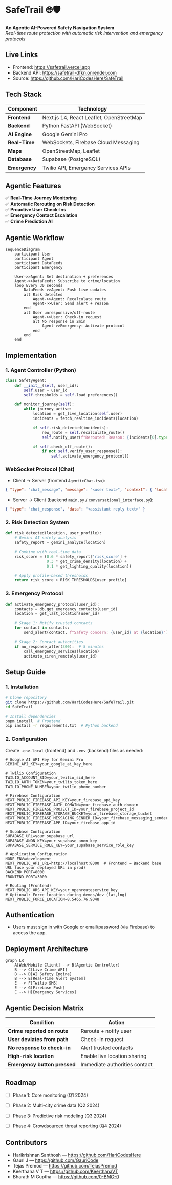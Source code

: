 # SafeTrail 🌐🛡️

**An Agentic AI-Powered Safety Navigation System**  
_Real-time route protection with automatic risk intervention and emergency protocols_

## Live Links

- Frontend: https://safetrail.vercel.app
- Backend API: https://safetrail-dfkn.onrender.com
- Source: https://github.com/HariCodesHere/SafeTrail

## Tech Stack

| Component     | Technology                               |
| ------------- | ---------------------------------------- |
| **Frontend**  | Next.js 14, React Leaflet, OpenStreetMap |
| **Backend**   | Python FastAPI (WebSocket)               |
| **AI Engine** | Google Gemini Pro                        |
| **Real-Time** | WebSockets, Firebase Cloud Messaging     |
| **Maps**      | OpenStreetMap, Leaflet                   |
| **Database**  | Supabase (PostgreSQL)                    |
| **Emergency** | Twilio API, Emergency Services APIs      |

## Agentic Features

✅ **Real-Time Journey Monitoring**  
✅ **Automatic Rerouting on Risk Detection**  
✅ **Proactive User Check-Ins**  
✅ **Emergency Contact Escalation**  
✅ **Crime Prediction AI**

## Agentic Workflow

```mermaid
sequenceDiagram
    participant User
    participant Agent
    participant DataFeeds
    participant Emergency

    User->>Agent: Set destination + preferences
    Agent->>DataFeeds: Subscribe to crime/location
    loop Every 30 seconds
        DataFeeds->>Agent: Push live updates
        alt Risk detected
            Agent->>Agent: Recalculate route
            Agent->>User: Send alert + reason
        end
        alt User unresponsive/off-route
            Agent->>User: Check-in request
            alt No response in 2min
                Agent->>Emergency: Activate protocol
            end
        end
    end
```

## Implementation

### 1. Agent Controller (Python)

```python
class SafetyAgent:
    def __init__(self, user_id):
        self.user = user_id
        self.thresholds = self.load_preferences()

    def monitor_journey(self):
        while journey_active:
            location = get_live_location(self.user)
            incidents = fetch_realtime_incidents(location)

            if self.risk_detected(incidents):
                new_route = self.recalculate_route()
                self.notify_user(f"Rerouted! Reason: {incidents[0].type}")

            if self.check_off_route():
                if not self.verify_user_response():
                    self.activate_emergency_protocol()
```

### WebSocket Protocol (Chat)

- Client → Server (frontend `AgenticChat.tsx`):

```json
{ "type": "chat_message", "message": "<user text>", "context": { "location": {"lat": ..., "lng": ...}, "riskLevel": "low|medium|high", "userId": "..." } }
```

- Server → Client (backend `main.py` / `conversational_interface.py`):

```json
{ "type": "chat_response", "data": "<assistant reply text>" }
```

### 2. Risk Detection System

```python
def risk_detected(location, user_profile):
    # Gemini AI safety analysis
    safety_report = gemini_analyze(location)

    # Combine with real-time data
    risk_score = (0.6 * safety_report['risk_score'] +
                  0.3 * get_crime_density(location) +
                  0.1 * get_lighting_quality(location))

    # Apply profile-based thresholds
    return risk_score > RISK_THRESHOLDS[user_profile]
```

### 3. Emergency Protocol

```python
def activate_emergency_protocol(user_id):
    contacts = db.get_emergency_contacts(user_id)
    location = get_last_location(user_id)

    # Stage 1: Notify trusted contacts
    for contact in contacts:
        send_alert(contact, f"Safety concern: {user_id} at {location}")

    # Stage 2: Contact authorities
    if no_response_after(300):  # 5 minutes
        call_emergency_services(location)
        activate_siren_remotely(user_id)
```

## Setup Guide

### 1. Installation

```bash
# Clone repository
git clone https://github.com/HariCodesHere/SafeTrail.git
cd SafeTrail

# Install dependencies
pnpm install  # Frontend
pip install -r requirements.txt  # Python backend
```

### 2. Configuration

Create `.env.local` (frontend) and `.env` (backend) files as needed:

```
# Google AI API Key for Gemini Pro
GEMINI_API_KEY=your_google_ai_key_here

# Twilio Configuration
TWILIO_ACCOUNT_SID=your_twilio_sid_here
TWILIO_AUTH_TOKEN=your_twilio_token_here
TWILIO_PHONE_NUMBER=your_twilio_phone_number

# Firebase Configuration
NEXT_PUBLIC_FIREBASE_API_KEY=your_firebase_api_key
NEXT_PUBLIC_FIREBASE_AUTH_DOMAIN=your_firebase_auth_domain
NEXT_PUBLIC_FIREBASE_PROJECT_ID=your_firebase_project_id
NEXT_PUBLIC_FIREBASE_STORAGE_BUCKET=your_firebase_storage_bucket
NEXT_PUBLIC_FIREBASE_MESSAGING_SENDER_ID=your_firebase_messaging_sender_id
NEXT_PUBLIC_FIREBASE_APP_ID=your_firebase_app_id

# Supabase Configuration
SUPABASE_URL=your_supabase_url
SUPABASE_ANON_KEY=your_supabase_anon_key
SUPABASE_SERVICE_ROLE_KEY=your_supabase_service_role_key

# Application Configuration
NODE_ENV=development
NEXT_PUBLIC_API_URL=http://localhost:8000  # Frontend → Backend base URL (use your deployed URL in prod)
BACKEND_PORT=8000
FRONTEND_PORT=3000

# Routing (Frontend)
NEXT_PUBLIC_ORS_API_KEY=your_openrouteservice_key
# Optional: Force location during demos/dev (lat,lng)
NEXT_PUBLIC_FORCE_LOCATION=8.5466,76.9048
```

## Authentication

- Users must sign in with Google or email/password (via Firebase) to access the app.

## Deployment Architecture

```mermaid
graph LR
    A[Web/Mobile Client] --> B[Agentic Controller]
    B --> C[Live Crime API]
    B --> D[AI Safety Engine]
    B --> E[Real-Time Alert System]
    E --> F[Twilio SMS]
    E --> G[Firebase Push]
    E --> H[Emergency Services]
```

## Agentic Decision Matrix

| Condition                    | Action                        |
| ---------------------------- | ----------------------------- |
| **Crime reported on route**  | Reroute + notify user         |
| **User deviates from path**  | Check-in request              |
| **No response to check-in**  | Alert trusted contacts        |
| **High-risk location**       | Enable live location sharing  |
| **Emergency button pressed** | Immediate authorities contact |

## Roadmap

- [ ] Phase 1: Core monitoring (Q1 2024)
- [ ] Phase 2: Multi-city crime data (Q2 2024)
- [ ] Phase 3: Predictive risk modeling (Q3 2024)
- [ ] Phase 4: Crowdsourced threat reporting (Q4 2024)


## Contributors

- Harikrishnan Santhosh — https://github.com/HariCodesHere
- Gauri J — https://github.com/GauriCode
- Tejas Premod — https://github.com/TejasPremod
- Keerthana V T — https://github.com/KeerthanaVT
- Bharath M Guptha — https://github.com/0-BMG-0


